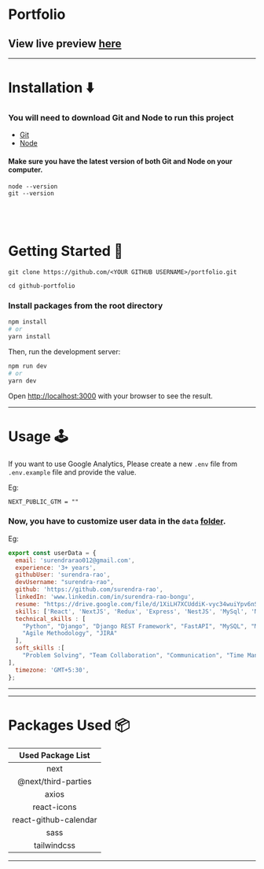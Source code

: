 # Portfolio


## View live preview [here](https://portfolio-drab-rho-70.vercel.app/)

---

# Installation :arrow_down:

### You will need to download Git and Node to run this project

- [Git](https://git-scm.com/downloads)
- [Node](https://nodejs.org/en/download/)

#### Make sure you have the latest version of both Git and Node on your computer.

```
node --version
git --version
```

## <br />

# Getting Started :dart:


```
git clone https://github.com/<YOUR GITHUB USERNAME>/portfolio.git

cd github-portfolio
```

### Install packages from the root directory

```bash
npm install
# or
yarn install
```

Then, run the development server:

```bash
npm run dev
# or
yarn dev
```

Open [http://localhost:3000](http://localhost:3000) with your browser to see the result.

---

# Usage :joystick:

If you want to use Google Analytics, Please create a new `.env` file from `.env.example` file and provide the value.

Eg:

```env
NEXT_PUBLIC_GTM = ""
```

### Now, you have to customize user data in the `data` [folder](https://github.com/surendra-rao/portfolio/tree/main/data).

Eg:

```javascript
export const userData = {
  email: 'surendrarao012@gmail.com',
  experience: '3+ years',
  githubUser: 'surendra-rao',
  devUsername: "surendra-rao",
  github: 'https://github.com/surendra-rao',
  linkedIn: 'www.linkedin.com/in/surendra-rao-bongu',
  resume: "https://drive.google.com/file/d/1XiLH7XCUddiK-vyc34wuiYpv6nSK0FBq/view?usp=sharing",
  skills: ['React', 'NextJS', 'Redux', 'Express', 'NestJS', 'MySql', 'MongoDB', 'Postgres', 'Docker', 'AWS'],
  technical_skills : [
    "Python", "Django", "Django REST Framework", "FastAPI", "MySQL", "MongoDB", "Redis", "Docker", "Git", "HTML", "CSS", "JavaScript", "React.js", "AWS", "Linux", "Swagger",
    "Agile Methodology", "JIRA"
  ],
  soft_skills :[
    "Problem Solving", "Team Collaboration", "Communication", "Time Management", "Adaptability"
],
  timezone: 'GMT+5:30',
};
```

---

---

# Packages Used :package:

|   Used Package List   |
| :-------------------: |
|         next          |
|  @next/third-parties  |
|         axios         |
|      react-icons      |
| react-github-calendar |
|         sass          |
|      tailwindcss      |

---

